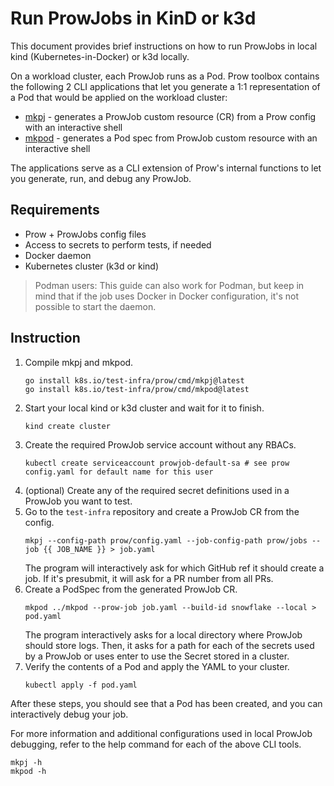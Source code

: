 # Run ProwJobs in KinD or k3d

This document provides brief instructions on how to run ProwJobs in local kind (Kubernetes-in-Docker) or k3d locally.

On a workload cluster, each ProwJob runs as a Pod. Prow toolbox contains the following 2 CLI applications that let you generate
a 1:1 representation of a Pod that would be applied on the workload cluster:

* [mkpj](https://github.com/kubernetes/test-infra/tree/master/prow/cmd/mkpj) - generates a ProwJob custom resource (CR) from a Prow config with an interactive shell
* [mkpod](https://github.com/kubernetes/test-infra/tree/master/prow/cmd/mkpod) - generates a Pod spec from ProwJob custom resource with an interactive shell

The applications serve as a CLI extension of Prow's internal functions to let you generate, run, and debug any ProwJob.

## Requirements

* Prow + ProwJobs config files
* Access to secrets to perform tests, if needed
* Docker daemon
* Kubernetes cluster (k3d or kind)

> Podman users: This guide can also work for Podman, but keep in mind that if the job uses Docker in Docker configuration, it's not possible to start the daemon.

## Instruction

1. Compile mkpj and mkpod.
   ```shell
   go install k8s.io/test-infra/prow/cmd/mkpj@latest
   go install k8s.io/test-infra/prow/cmd/mkpod@latest
   ```
2. Start your local kind or k3d cluster and wait for it to finish.
   ```shell
   kind create cluster
   ``` 
3. Create the required ProwJob service account without any RBACs.
   ```shell
   kubectl create serviceaccount prowjob-default-sa # see prow config.yaml for default name for this user
   ```
4. (optional) Create any of the required secret definitions used in a ProwJob you want to test.
5. Go to the `test-infra` repository and create a ProwJob CR from the config.
   ```shell
   mkpj --config-path prow/config.yaml --job-config-path prow/jobs --job {{ JOB_NAME }} > job.yaml
   ```
   The program will interactively ask for which GitHub ref it should create a job. If it's presubmit, it will ask for a PR number from all PRs.
6. Create a PodSpec from the generated ProwJob CR.
   ```shell
   mkpod ../mkpod --prow-job job.yaml --build-id snowflake --local > pod.yaml
   ```
   The program interactively asks for a local directory where ProwJob should store logs. Then, it asks for a path for each of the secrets used by a ProwJob or uses enter to use the Secret stored in a cluster. 
7. Verify the contents of a Pod and apply the YAML to your cluster.
   ```shell
   kubectl apply -f pod.yaml
   ```
   
After these steps, you should see that a Pod has been created, and you can interactively debug your job.

For more information and additional configurations used in local ProwJob debugging, refer to the help command for each of the above CLI tools.
```shell
mkpj -h
mkpod -h
```